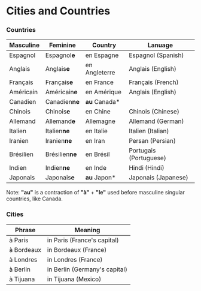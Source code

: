 # Cities and Countries



### Countries
| Masculine | Feminine        | Country        | Lanuage                |
| --------- | --------------- | -------------- | ---------------------- |
| Espagnol  | Espagnol**e**   | en Espagne     | Espagnol (Spanish)     |
| Anglais   | Anglais**e**    | en Angleterre  | Anglais (English)      |
| Français  | Français**e**   | en France      | Français (French)      |
| Américain | Américain**e**  | en Amérique    | Anglais (English)      |
| Canadien  | Canadien**ne**  | **au** Canada* |                        |
| Chinois   | Chinois**e**    | en Chine       | Chinois (Chinese)      |
| Allemand  | Allemand**e**   | Allemagne      | Allemand (German)      |
| Italien   | Italien**ne**   | en Italie      | Italien (Italian)      |
| Iranien   | Iranien**ne**   | en Iran        | Persan (Persian)       |
| Brésilien | Brésilien**ne** | en Brésil      | Portugais (Portuguese) |
| Indien    | Indien**ne**    | en Inde        | Hindi (Hindi)          |
| Japonais  | Japonais**e**   | **au** Japon*  | Japonais (Japanese)    |

Note: **"au"** is a contraction of **"à"** + **"le"** used before masculine singular countries, like Canada.

### Cities
| Phrase     | Meaning                       |
| ---------- | ----------------------------- |
| à Paris    | in Paris (France's capital)   |
| à Bordeaux | in Bordeaux (France)          |
| à Londres  | in Londres (France)           |
| à Berlin   | in Berlin (Germany's capital) |
| à Tijuana  | in Tijuana (Mexico)           |
